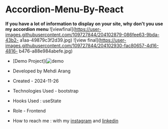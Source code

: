 # Accordion-Menu-By-React
**If you have a lot of information to display on your site, why don't you use my accordion menu**
![viewfinal](https://user-images.githubusercontent.com/109727844/204102879-086fee63-9bda-43b2-
a1aa-49879c3f2d39.jpg)
![view final](https://user-images.githubusercontent.com/109727844/204102930-fac80657-4d16-4816-
b476-a88e984abefe.jpg)
- [Demo Project](![demo](https://github.com/user-attachments/assets/6fcaa135-ab0d-47ab-aea6-c50a156af275)

- Developed by Mehdi Arang
- Created - 2024-11-26
- Technologies Used - bootstrap
- Hooks Used : useState
- Role - Frontend
- How to reach me : with my [instagram](https://www.instagram.com/mehdi-arang) and
[linkedin](https://www.linkedin.com/in/mehdi-frontend)
